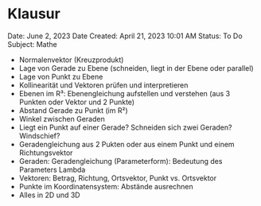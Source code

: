 # Klausur

Date: June 2, 2023
Date Created: April 21, 2023 10:01 AM
Status: To Do
Subject: Mathe

- Normalenvektor (Kreuzprodukt)
- Lage von Gerade zu Ebene (schneiden, liegt in der Ebene oder parallel)
- Lage von Punkt zu Ebene
- Kollinearität und Vektoren prüfen und interpretieren
- Ebenen im R³: Ebenengleichung aufstellen und verstehen (aus 3 Punkten oder Vektor und 2 Punkte)
- Abstand Gerade zu Punkt (im R²)
- Winkel zwischen Geraden
- Liegt ein Punkt auf einer Gerade? Schneiden sich zwei Geraden? Windschief?
- Geradengleichung aus 2 Pukten oder aus einem Punkt und einem Richtungsvektor
- Geraden: Geradengleichung (Parameterform): Bedeutung des Parameters Lambda
- Vektoren: Betrag, Richtung, Ortsvektor, Punkt vs. Ortsvektor
- Punkte im Koordinatensystem: Abstände ausrechnen
- Alles in 2D und 3D